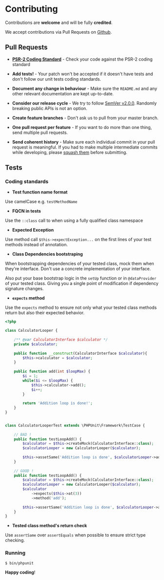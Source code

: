 # Contributing

Contributions are **welcome** and will be fully **credited**.

We accept contributions via Pull Requests on [Github](https://github.com/phpflo/phpflo).


## Pull Requests

- **[PSR-2 Coding Standard](https://github.com/php-fig/fig-standards/blob/master/accepted/PSR-2-coding-style-guide.md)** - Check your code against the PSR-2 coding standard

- **Add tests!** - Your patch won't be accepted if it doesn't have tests and don't follow our unit tests coding standards.

- **Document any change in behaviour** - Make sure the `README.md` and any other relevant documentation are kept up-to-date.

- **Consider our release cycle** - We try to follow [SemVer v2.0.0](http://semver.org/). Randomly breaking public APIs is not an option.

- **Create feature branches** - Don't ask us to pull from your master branch.

- **One pull request per feature** - If you want to do more than one thing, send multiple pull requests.

- **Send coherent history** - Make sure each individual commit in your pull request is meaningful. If you had to make multiple intermediate commits while developing, please [squash them](http://www.git-scm.com/book/en/v2/Git-Tools-Rewriting-History#Changing-Multiple-Commit-Messages) before submitting.


## Tests

### Coding standards
- **Test function name format**

Use camelCase e.g. `testMethodName`

- **FQCN in tests**

Use the `::class` call to when using a fully qualified class namespace

- **Expected Exception**

Use method call `$this->expectException...` on the first lines of your test methods instead of annotation.

- **Class Dependencies bootstraping**

When bootstrapping dependencies of your tested class, mock them when they're interface. Don't use a concrete implementation of your interface.

Also put your base bootstrap logic in the `setUp` function or in `@dataProvider` of your tested class. Giving you a single point of modification if dependency signature changes.

- **`expects` method**

Use the `expects` method to ensure not only what your tested class methods return but also their expected behavior.

```php
<?php

class CalculatorLooper {
    
    /** @var CalculatorInterface $calculator */
    private $calculator;
    
    public function __construct(CalculatorInterface $calculator){
        $this->calculator = $calculator;
    }
    
    public function add(int $loopMax) {
        $i = 1;
        while($i <= $loopMax) {
            $this->calculator->add();   
            $i++;
        }
        
        return 'Addition loop is done!';
    }   
}


class CalculatorLooperTest extends \PHPUnit\Framework\TestCase {
    
    // BAD !
    public function testLoopAdd() {
        $calculator = $this->createMock(CalculatorInterface::class);
        $calculatorLooper = new CalculatorLooper($calculator);
        
        $this->assetSame('Addition loop is done', $calculatorLooper->add(3));
    }
    
    // GOOD !
    public function testLoopAdd() {
        $calculator = $this->createMock(CalculatorInterface::class);
        $calculatorLooper = new CalculatorLooper($calculator);
        $calculator
            ->expects($this->at(3))
            ->method('add');
        
        $this->assertSame('Addition loop is done', $calculatorLooper->add(3));
    }   
}
```

- **Tested class method's return check**

Use `assertSame` over `assertEquals` when possible to ensure strict type checking.

### Running
``` bash
$ bin/phpunit
```


**Happy coding**!